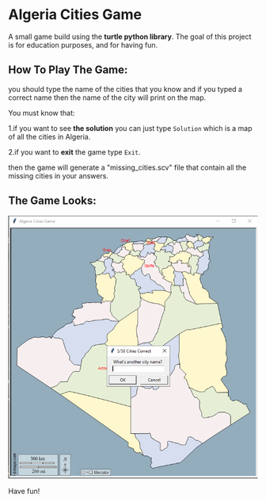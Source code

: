 # Algeria Cities Game
A small game build using the **turtle python library**.
The goal of this project is for education purposes, and for having fun.

## How To Play The Game:
you should type the name of the cities that you know and if you typed a correct name then the name of the city will 
print on the map. 

You must know that:

1.if you want to see **the solution** you can just type ``Solution`` which is a map of all the cities in Algeria.

2.if you want to **exit** the game type ```Exit```.

then the game will generate a "missing_cities.scv" file that contain all the missing cities in your answers.


## The Game Looks:
![plot](./Capture.PNG)

Have fun!
